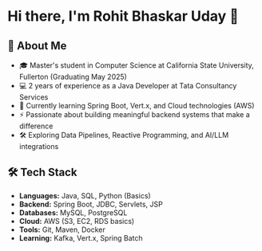 # Hi there, I'm Rohit Bhaskar Uday 👋

## 🚀 About Me
- 🎓 Master's student in Computer Science at California State University, Fullerton (Graduating May 2025)
- 💻 2 years of experience as a Java Developer at Tata Consultancy Services
- 🌱 Currently learning Spring Boot, Vert.x, and Cloud technologies (AWS)
- ⚡ Passionate about building meaningful backend systems that make a difference
- 🛠️ Exploring Data Pipelines, Reactive Programming, and AI/LLM integrations

## 🛠️ Tech Stack
- **Languages:** Java, SQL, Python (Basics)
- **Backend:** Spring Boot, JDBC, Servlets, JSP
- **Databases:** MySQL, PostgreSQL
- **Cloud:** AWS (S3, EC2, RDS basics)
- **Tools:** Git, Maven, Docker
- **Learning:** Kafka, Vert.x, Spring Batch
